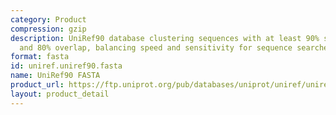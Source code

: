 ```yaml
---
category: Product
compression: gzip
description: UniRef90 database clustering sequences with at least 90% sequence identity
  and 80% overlap, balancing speed and sensitivity for sequence searches
format: fasta
id: uniref.uniref90.fasta
name: UniRef90 FASTA
product_url: https://ftp.uniprot.org/pub/databases/uniprot/uniref/uniref90/uniref90.fasta.gz
layout: product_detail
---
```


